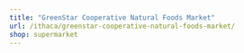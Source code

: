 ```yaml
---
title: "GreenStar Cooperative Natural Foods Market"
url: /ithaca/greenstar-cooperative-natural-foods-market/
shop: supermarket
---
```

